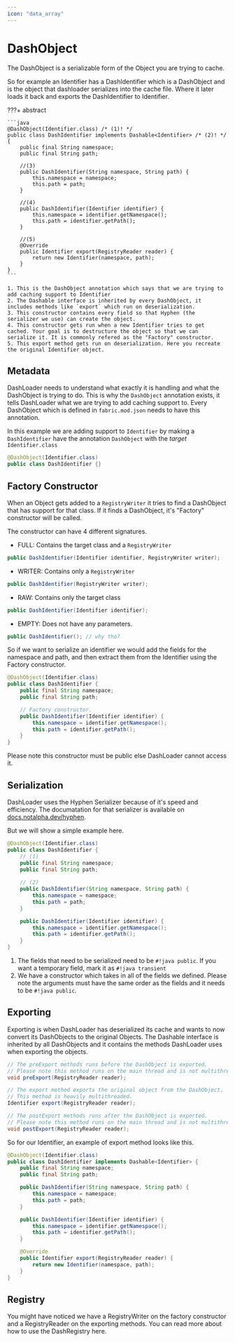 ```yaml
---
icon: "data_array"
---
```

# DashObject
The DashObject is a serializable form of the Object you are trying to cache. 

So for example an Identifier has a DashIdentifier which is a DashObject and is the object that dashloader serializes into the cache file. Where it later loads it back and exports the DashIdentifier to Identifier.

???+ abstract

    ```java
	@DashObject(Identifier.class) /* (1)! */
	public class DashIdentifier implements Dashable<Identifier> /* (2)! */ {
		public final String namespace;
		public final String path;

	    //(3)
		public DashIdentifier(String namespace, String path) {
			this.namespace = namespace;
	        this.path = path;
		}

	    //(4)
		public DashIdentifier(Identifier identifier) {
			this.namespace = identifier.getNamespace();
			this.path = identifier.getPath();
		}

	    //(5)
		@Override
		public Identifier export(RegistryReader reader) {
			return new Identifier(namespace, path);
		}
	}
	```

	1. This is the DashObject annotation which says that we are trying to add caching support to Identifier
	2. The Dashable interface is inherited by every DashObject, it includes methods like `export` which run on deserialization.
	3. This constructor contains every field so that Hyphen (the serializer we use) can create the object.
	4. This constructor gets run when a new Identifier tries to get cached. Your goal is to destructure the object so that we can serialize it. It is commonly refered as the "Factory" constructor.
	5. This export method gets run on deserialization. Here you recreate the original Identifier object.

## Metadata
DashLoader needs to understand what exactly it is handling and what the DashObject is trying to do. This is why the `DashObject` annotation exists, it tells DashLoader what we are trying to add caching support to. Every DashObject which is defined in `fabric.mod.json` needs to have this annotation.

In this example we are adding support to `Identifier` by making a `DashIdentifier` have the annotation `DashObject` with the *target* `Identifier.class`
```java
@DashObject(Identifier.class)
public class DashIdentifier {}
```

## Factory Constructor
When an Object gets added to a `RegistryWriter` it tries to find a DashObject that has support for that class. If it finds a DashObject, it's "Factory" constructor will be called. 

The constructor can have 4 different signatures.

- FULL: Contains the target class and a `RegistryWriter` 
```java
public DashIdentifier(Identifier identifier, RegistryWriter writer);
```
- WRITER: Contains only a `RegistryWriter`
```java
public DashIdentifier(RegistryWriter writer);
```
- RAW: Contains only the target class
```java
public DashIdentifier(Identifier identifier);
```
- EMPTY: Does not have any parameters.
```java
public DashIdentifier(); // why tho?
```

So if we want to serialize an identifier we would add the fields for the namespace and path, and then extract them from the Identifier using the Factory constructor.
```java hl_lines="3-4 6-10"
@DashObject(Identifier.class)
public class DashIdentifier {
	public final String namespace;
	public final String path;

    // Factory constructor.
	public DashIdentifier(Identifier identifier) {
		this.namespace = identifier.getNamespace();
		this.path = identifier.getPath();
	}
}
```

Please note this constructor must be public else DashLoader cannot access it.

## Serialization
DashLoader uses the Hyphen Serializer because of it's speed and efficiency. The documatation for that serializer is available on [docs.notalpha.dev/hyphen](docs.notalpha.dev/hyphen).

But we will show a simple example here.

```java hl_lines="7-11"
@DashObject(Identifier.class)
public class DashIdentifier {
    // (1)
	public final String namespace;
	public final String path;
        
    // (2)
	public DashIdentifier(String namespace, String path) {
		this.namespace = namespace;
        this.path = path;
	}

	public DashIdentifier(Identifier identifier) {
		this.namespace = identifier.getNamespace();
		this.path = identifier.getPath();
	}
}
```

1. The fields that need to be serialized need to be `#!java public`. If you want a temporary field, mark it as `#!java transient`
2. We have a constructor which takes in all of the fields we defined. Please note the arguments must have the same order as the fields and it needs to be `#!java public`.


## Exporting
Exporting is when DashLoader has deserialized its cache and wants to now convert its DashObjects to the original Objects. The Dashable interface is inherited by all DashObjects and it contains the methods DashLoader uses when exporting the objects.

```java
// The preExport methods runs before the DashObject is exported. 
// Please note this method runs on the main thread and is not multithreaded.
void preExport(RegistryReader reader);

// The export method exports the original object from the DashObject. 
// This method is heavily multithreaded.
Identifier export(RegistryReader reader);

// The postExport methods runs after the DashObject is exported. 
// Please note this method runs on the main thread and is not multithreaded.
void postExport(RegistryReader reader);
```

So for our Identifier, an example of export method looks like this.

```java hl_lines="2 16-19"
@DashObject(Identifier.class)
public class DashIdentifier implements Dashable<Identifier> {
    public final String namespace;
    public final String path;

    public DashIdentifier(String namespace, String path) {
        this.namespace = namespace;
        this.path = path;
    }

    public DashIdentifier(Identifier identifier) {
        this.namespace = identifier.getNamespace();
        this.path = identifier.getPath();
    }

	@Override
	public Identifier export(RegistryReader reader) {
		return new Identifier(namespace, path);
	}
}
```


## Registry
You might have noticed we have a RegistryWriter on the factory constructor and a RegistryReader on the exporting methods. You can read more about how to use the DashRegistry here.